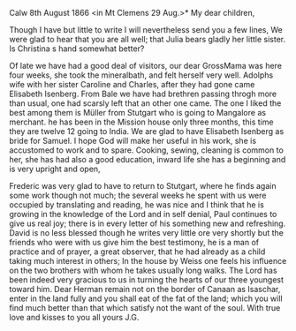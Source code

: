  Calw 8th August 1866
 <in Mt Clemens 29 Aug.>*
My dear children,

Though I have but little to write I will nevertheless send you a few lines, We were glad to hear that you are all well; that Julia bears gladly her little sister. Is Christina s hand somewhat better?

Of late we have had a good deal of visitors, our dear GrossMama was here four weeks, she took the mineralbath, and felt herself very well. Adolphs wife with her sister Caroline and Charles, after they had gone came Elisabeth Isenberg. From Bale we have had brethren passing throgh more than usual, one had scarsly left that an other one came. The one I liked the best among them is Müller from Stutgart who is going to Mangalore as merchant. he has been in the Mission house only three months, this time they are twelve 12 going to India. We are glad to have Elisabeth Isenberg as bride for Samuel. I hope God will make her useful in his work, she is accustomed to work and to spare. Cooking, sewing, cleaning is common to her, she has had also a good education, inward life she has a beginning and is very upright and open,

Frederic was very glad to have to return to Stutgart, where he finds again some work though not much; the several weeks he spent with us were occupied by translating and reading, he was nice and I think that he is growing in the knowledge of the Lord and in self denial, Paul continues to give us real joy; there is in every letter of his something new and refreshing. 
David is no less blessed though he writes very little ore very shortly but the friends who were with us give him the best testimony, he is a man of practice and of prayer, a great observer, that he had already as a child taking much interest in others; In the house by Weiss one feels his influence on the two brothers with whom he takes usually long walks. The Lord has been indeed very gracious to us in turning the hearts of our three youngest toward him. Dear Herman remain not on the border of Canaan as Isaschar, enter in the land fully and you shall eat of the fat of the land; which you will find much better than that which satisfy not the want of the soul. With true love and kisses to you all
 yours J.G.
